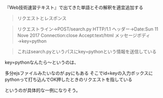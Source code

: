 『Web技術速習テキスト』で出てきた単語とその解釈を適宜追加する

> リクエストとレスポンス

> リクエストライン→POST/search.py HTTP/1.1
> ヘッダー→Date:Sun 11 Nove 2017
> Connection:close
> Accept:text/html
> メッセージボディ→key=python

> これはsearch.pyというパスにkey=pythonという情報を送信している

key=pythonなんたら〜というのは、

多分ejsファイルみたいなのが.pyにもある
そこでid=keyの入力ボックスにpythonって打ち込んでOK押したときのリクエストを指している

というのが具体的な一例になりそう。
